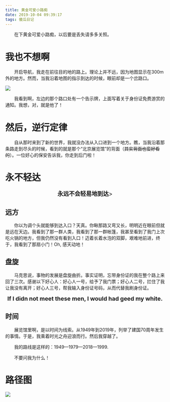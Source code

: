 ```yaml
---
title: 黄金可爱小路痴
date: 2019-10-04 09:39:17
tags: 傻瓜日记
---
```

&emsp;&emsp;在下黄金可爱小路痴，以后要是丢失请多多关照。

<!--more-->

# 我也不想啊

&emsp;&emsp;开启导航，我走在前往目的地的路上。理论上并不远，因为地图显示在300m外的地方。然而，当我沿着地图的指示到达的时候，眼前却是一个岔路口。

![](到处都是知识盲区.jpg)

&emsp;&emsp;我看到啊，左边的那个路口处有一个告示牌，上面写着关于身份证免费游赏的通知。我想，对，就是他了！

# 然后，逆行定律

&emsp;&emsp;自从那时来到了新的世界，我就没办法从入口进到一个地方。瞧，当我沿着那条路走到尽头的时候，看到的就是那个“北京展览馆”的背面（~~其实背面也蛮好看的~~）。一位好心的保安告诉我，你走到后门啦！

# 永不轻达

<font size=4><center><strong>永远不会轻易地到达</strong>></center></font>

## 远方

&emsp;&emsp;你以为调个头就能够到达入口？天真。你瞅那路又弯又长，明明近在眼前但就是远在天边。我看到了那一群人类，我看到了那一群帐篷，我甚至看到了我门上次吃火锅的地方，但我仍然没有看到入口！迈着长着水泡的双脚，艰难地前进，终于，我看到了那扇小门！Oh, 感天动地！

## 盘旋

&emsp;&emsp;马克思说，事物的发展是盘旋曲折。事实证明，忘带身份证的我在整个路上来回了三次。感谢以下好心人：好心人一号，给予了我门票；好心人二号，拦住了我让我没有离开；好心人三号，帮我输入身份证号码，从而代替我刷身份证。

<font size=4><center><strong>If I didn not meet these men, I would had geed my white. </strong></center></font>



## 时间

&emsp;&emsp;展览馆里啊，是以时间为线索。从1949年到2019年，列举了建国70周年发生的事情。于是，我乘着时光之舟迎浪而行。然后我穿越了。

&emsp;&emsp;我的路线是这样的：1949—1979—2018—1999.

&emsp;&emsp;不要问我为什么！

# 路径图

![](路径.jpg)